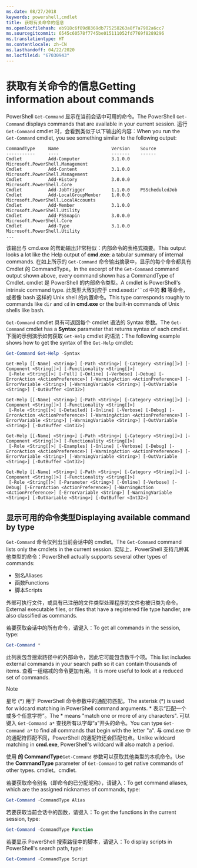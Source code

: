 ```yaml
---
ms.date: 08/27/2018
keywords: powershell,cmdlet
title: 获取有关命令的信息
ms.openlocfilehash: eb918c6f89d8369db775258263a8f7a7902a6cc7
ms.sourcegitcommit: 6545c60578f7745be015111052fd7769f8289296
ms.translationtype: HT
ms.contentlocale: zh-CN
ms.lasthandoff: 04/22/2020
ms.locfileid: "67030943"
---
```

# <a name="getting-information-about-commands"></a><span data-ttu-id="9868f-103">获取有关命令的信息</span><span class="sxs-lookup"><span data-stu-id="9868f-103">Getting information about commands</span></span>

<span data-ttu-id="9868f-104">PowerShell `Get-Command` 显示在当前会话中可用的命令。</span><span class="sxs-lookup"><span data-stu-id="9868f-104">The PowerShell `Get-Command` displays commands that are available in your current session.</span></span>
<span data-ttu-id="9868f-105">运行 `Get-Command` cmdlet 时，会看到类似于以下输出的内容：</span><span class="sxs-lookup"><span data-stu-id="9868f-105">When you run the `Get-Command` cmdlet, you see something similar to the following output:</span></span>

```output
CommandType     Name                    Version    Source
-----------     ----                    -------    ------
Cmdlet          Add-Computer            3.1.0.0    Microsoft.PowerShell.Management
Cmdlet          Add-Content             3.1.0.0    Microsoft.PowerShell.Management
Cmdlet          Add-History             3.0.0.0    Microsoft.PowerShell.Core
Cmdlet          Add-JobTrigger          1.1.0.0    PSScheduledJob
Cmdlet          Add-LocalGroupMember    1.0.0.0    Microsoft.PowerShell.LocalAccounts
Cmdlet          Add-Member              3.1.0.0    Microsoft.PowerShell.Utility
Cmdlet          Add-PSSnapin            3.0.0.0    Microsoft.PowerShell.Core
Cmdlet          Add-Type                3.1.0.0    Microsoft.PowerShell.Utility
...
```

<span data-ttu-id="9868f-106">该输出与 cmd.exe  的帮助输出非常相似：内部命令的表格式摘要。</span><span class="sxs-lookup"><span data-stu-id="9868f-106">This output looks a lot like the Help output of **cmd.exe**: a tabular summary of internal commands.</span></span> <span data-ttu-id="9868f-107">在如上所示的 `Get-Command` 命令输出摘录中，显示的每个命令都具有 Cmdlet 的 CommandType。</span><span class="sxs-lookup"><span data-stu-id="9868f-107">In the excerpt of the `Get-Command` command output shown above, every command shown has a CommandType of Cmdlet.</span></span> <span data-ttu-id="9868f-108">cmdlet 是 PowerShell 的内部命令类型。</span><span class="sxs-lookup"><span data-stu-id="9868f-108">A cmdlet is PowerShell's intrinsic command type.</span></span> <span data-ttu-id="9868f-109">此类型大致对应于 cmd.exe`dir``cd` 中的 **和** 等命令，或者像 bash 这样的 Unix shell 的内置命令。</span><span class="sxs-lookup"><span data-stu-id="9868f-109">This type corresponds roughly to commands like `dir` and `cd` in **cmd.exe** or the built-in commands of Unix shells like bash.</span></span>

<span data-ttu-id="9868f-110">`Get-Command` cmdlet 具有可返回每个 cmdlet 语法的 Syntax  参数。</span><span class="sxs-lookup"><span data-stu-id="9868f-110">The `Get-Command` cmdlet has a **Syntax** parameter that returns syntax of each cmdlet.</span></span> <span data-ttu-id="9868f-111">下面的示例演示如何获取 `Get-Help` cmdlet 的语法：</span><span class="sxs-lookup"><span data-stu-id="9868f-111">The following example shows how to get the syntax of the `Get-Help` cmdlet:</span></span>

```powershell
Get-Command Get-Help -Syntax
```

```output
Get-Help [[-Name] <String>] [-Path <String>] [-Category <String[]>] [-Component <String[]>] [-Functionality <String[]>]
 [-Role <String[]>] [-Full] [-Online] [-Verbose] [-Debug] [-ErrorAction <ActionPreference>] [-WarningAction <ActionPreference>] [-ErrorVariable <String>] [-WarningVariable <String>] [-OutVariable <String>] [-OutBuffer <Int32>]

Get-Help [[-Name] <String>] [-Path <String>] [-Category <String[]>] [-Component <String[]>] [-Functionality <String[]>]
 [-Role <String[]>] [-Detailed] [-Online] [-Verbose] [-Debug] [-ErrorAction <ActionPreference>] [-WarningAction <ActionPreference>] [-ErrorVariable <String>] [-WarningVariable <String>] [-OutVariable <String>] [-OutBuffer <Int32>]

Get-Help [[-Name] <String>] [-Path <String>] [-Category <String[]>] [-Component <String[]>] [-Functionality <String[]>]
 [-Role <String[]>] [-Examples] [-Online] [-Verbose] [-Debug] [-ErrorAction <ActionPreference>] [-WarningAction <ActionPreference>] [-ErrorVariable <String>] [-WarningVariable <String>] [-OutVariable <String>] [-OutBuffer <Int32>]

Get-Help [[-Name] <String>] [-Path <String>] [-Category <String[]>] [-Component <String[]>] [-Functionality <String[]>]
 [-Role <String[]>] [-Parameter <String>] [-Online] [-Verbose] [-Debug] [-ErrorAction <ActionPreference>] [-WarningAction <ActionPreference>] [-ErrorVariable <String>] [-WarningVariable <String>] [-OutVariable <String>] [-OutBuffer <Int32>]
```

## <a name="displaying-available-command-by-type"></a><span data-ttu-id="9868f-112">显示可用的命令类型</span><span class="sxs-lookup"><span data-stu-id="9868f-112">Displaying available command by type</span></span>

<span data-ttu-id="9868f-113">`Get-Command` 命令仅列出当前会话中的 cmdlet。</span><span class="sxs-lookup"><span data-stu-id="9868f-113">The `Get-Command` command lists only the cmdlets in the current session.</span></span> <span data-ttu-id="9868f-114">实际上，PowerShell 支持几种其他类型的命令：</span><span class="sxs-lookup"><span data-stu-id="9868f-114">PowerShell actually supports several other types of commands:</span></span>

- <span data-ttu-id="9868f-115">别名</span><span class="sxs-lookup"><span data-stu-id="9868f-115">Aliases</span></span>
- <span data-ttu-id="9868f-116">函数</span><span class="sxs-lookup"><span data-stu-id="9868f-116">Functions</span></span>
- <span data-ttu-id="9868f-117">脚本</span><span class="sxs-lookup"><span data-stu-id="9868f-117">Scripts</span></span>

<span data-ttu-id="9868f-118">外部可执行文件，或具有已注册的文件类型处理程序的文件也被归类为命令。</span><span class="sxs-lookup"><span data-stu-id="9868f-118">External executable files, or files that have a registered file type handler, are also classified as commands.</span></span>

<span data-ttu-id="9868f-119">若要获取会话中的所有命令，请键入：</span><span class="sxs-lookup"><span data-stu-id="9868f-119">To get all commands in the session, type:</span></span>

```powershell
Get-Command *
```

<span data-ttu-id="9868f-120">此列表包含搜索路径中的外部命令，因此它可能包含数千个项。</span><span class="sxs-lookup"><span data-stu-id="9868f-120">This list includes external commands in your search path so it can contain thousands of items.</span></span>
<span data-ttu-id="9868f-121">查看一组缩减的命令更加有用。</span><span class="sxs-lookup"><span data-stu-id="9868f-121">It is more useful to look at a reduced set of commands.</span></span>

> [!NOTE]
> <span data-ttu-id="9868f-122">星号 (\*) 用于 PowerShell 命令参数中的通配符匹配。</span><span class="sxs-lookup"><span data-stu-id="9868f-122">The asterisk (\*) is used for wildcard matching in PowerShell command arguments.</span></span> <span data-ttu-id="9868f-123">\* 表示“匹配一个或多个任意字符”。</span><span class="sxs-lookup"><span data-stu-id="9868f-123">The \* means "match one or more of any characters".</span></span> <span data-ttu-id="9868f-124">可以键入 `Get-Command a*` 查找所有以字母“a”开头的命令。</span><span class="sxs-lookup"><span data-stu-id="9868f-124">You can type `Get-Command a*` to find all commands that begin with the letter "a".</span></span> <span data-ttu-id="9868f-125">与 cmd.exe  中的通配符匹配不同，PowerShell 的通配符还会匹配句点。</span><span class="sxs-lookup"><span data-stu-id="9868f-125">Unlike wildcard matching in **cmd.exe**, PowerShell's wildcard will also match a period.</span></span>

<span data-ttu-id="9868f-126">使用  **的 CommandType**`Get-Command` 参数可以获取其他类型的本机命令。</span><span class="sxs-lookup"><span data-stu-id="9868f-126">Use the **CommandType** parameter of `Get-Command` to get native commands of other types.</span></span>
<span data-ttu-id="9868f-127">cmdlet。</span><span class="sxs-lookup"><span data-stu-id="9868f-127">cmdlet.</span></span>

<span data-ttu-id="9868f-128">若要获取命令别名（即命令的已分配昵称），请键入：</span><span class="sxs-lookup"><span data-stu-id="9868f-128">To get command aliases, which are the assigned nicknames of commands, type:</span></span>

```powershell
Get-Command -CommandType Alias
```

<span data-ttu-id="9868f-129">若要获取当前会话中的函数，请键入：</span><span class="sxs-lookup"><span data-stu-id="9868f-129">To get the functions in the current session, type:</span></span>

```powershell
Get-Command -CommandType Function
```

<span data-ttu-id="9868f-130">若要显示 PowerShell 搜索路径中的脚本，请键入：</span><span class="sxs-lookup"><span data-stu-id="9868f-130">To display scripts in PowerShell's search path, type:</span></span>

```powershell
Get-Command -CommandType Script
```
